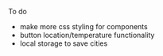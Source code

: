 To do

- make more css styling for components
- button location/temperature functionality
- local storage to save cities 
